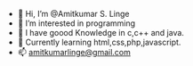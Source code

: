 - 👋 Hi, I’m @Amitkumar S. Linge
- 👀 I’m interested in programming
- 🌱 I have goood Knowledge in c,c++ and java.
- 🌱 Currently learning html,css,php,javascript.
- 📫 amitkumarlinge@gmail.com

<!---
Amiit410/Amiit410 is a ✨ special ✨ repository because its `README.md` (this file) appears on your GitHub profile.
You can click the Preview link to take a look at your changes.
--->
